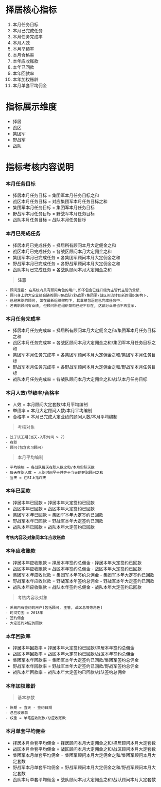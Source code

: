# 择居核心指标

1. 本月任务目标
2. 本月已完成任务
3. 本月任务完成率
4. 本月人效
5. 本月举绩率
6. 本月合格率
7. 本年应收账款
8. 本年已回款
9. 本年回款率
10. 本年加权账龄
11. 本月单套平均佣金

# 指标展示维度

- 择居
- 战区
- 集团军
- 野战军
- 战队

# 指标考核内容说明

### 本月任务目标

- 择居本月任务目标 = 集团军本月任务目标之和  
- 战区本月任务目标 = 对应集团军本月任务目标之和  
- 集团军本月任务目标 = 集团军本月任务目标  
- 野战军本月任务目标 = 野战军本月任务目标  
- 战队本月任务目标 = 战队本月任务目标

### 本月已完成任务

- 择居本月已完成任务 = 择居所有顾问本月大定佣金之和
- 战区本月已完成任务 = 各战区顾问本月大定佣金之和
- 集团军本月已完成任务 = 各集团军顾问本月大定佣金之和
- 野战军本月已完成任务 = 各野战军顾问本月大定佣金之和
- 战队本月已完成任务 = 各战队顾问本月大定佣金之和

> **注意**

    - 顾问是指: 在系统内具有顾问角色的用户,即不包含已经升级为主管代主管的业绩. 
    - 顾问身上的大定业绩会随着顾问在战队\野战军\集团军\战区间流转到新的组织架构下. 
    - 已经离职的顾问, 如在最新组织架构下, 其业绩包涵在已完成任务中. 
    - 若离职顾问有业绩, 但顾问所在组织架构已经不存在, 这部分业绩也不再显示.
    
### 本月任务完成率

- 择居本月任务完成率 = 择居所有顾问本月大定佣金之和/集团军本月任务目标之和
- 战区本月任务完成率 = 各战区顾问本月大定佣金之和/集团军本月任务目标之和
- 集团军本月任务完成率 = 各集团军顾问本月大定佣金之和/集团军本月任务目标
- 野战军本月任务完成率 = 各野战军顾问本月大定佣金之和/野战军本月任务目标
- 战队本月任务完成率 = 各战队顾问本月大定佣金之和/战队本月任务目标

### 本月人效/举绩率/合格率

- 人效 = 本月顾问大定套数/本月平均编制
- 举绩率 = 本月大定顾问人数/本月平均编制
- 合格率 = 本月已完成大定业绩的顾问人数/本月平均编制

> 考核对象

    - 过了试工期(当天-入职时间 > 7)
    - 在职
    - 顾问(包含实习顾问)

> 本月平均编制

    - 平均编制 = 各战队每天在职人数之和/本月实际天数
    - 每天在职人数 = 入职时间早于并等于当天的在职顾问之和
    - 当天 = 在BI上指昨天

### 本年已回款

- 择居本年已回款 = 择居本年大定签约已回款
- 战区本年已回款 = 战区本年大定签约已回款
- 集团军本年已回款 = 集团军本年大定签约已回款
- 野战军本年已回款 = 野战军本年大定签约已回款
- 战队本年已回款 = 战队本年大定签约已回款

**考核内容及对象同本年应收账款**

### 本年应收账款

- 择居本年应收账款 = 择居本年签约总佣金 - 择居本年大定签约已回款
- 战区本年应收账款 = 战区本年签约总佣金 - 战区本年大定签约已回款
- 集团军本年应收账款 = 集团军本年签约总佣金 - 集团军本年大定签约已回款
- 野战军本年应收账款 = 野战军本年签约总佣金 - 野战军本年大定签约已回款
- 战队本年应收账款 = 战队本年签约总佣金 - 战队本年大定签约已回款

> 考核内容及对象

    - 系统内有签约的用户(包括顾问, 主管, 战区总等等角色)
    - 时间范围 = 2018年
    - 签约佣金
    - 大定签约对应的回款

### 本年回款率

- 择居本年回款率 = 择居本年大定签约已回款/择居本年签约总佣金
- 战区本年回款率 = 战区本年大定签约已回款/战区本年签约总佣金
- 集团军本年回款率 = 集团军本年大定签约已回款/集团军签约总佣金
- 野战军本年回款率 = 野战军本年大定签约已回款/野战军签约总佣金
- 战队本年回款率 = 战队本年大定签约已回款/战队签约总佣金

### 本年加权账龄

> 基本参数

    - 账期 = 当天 - 签约日期
    - 总应收账款 
    - 权重 = 单笔应收账款/总应收账款
    
### 本月单套平均佣金

- 择居本月单套平均佣金 = 择居顾问本月大定佣金之和/择居顾问本月大定套数
- 战区本月单套平均佣金 = 战区顾问本月大定佣金之和/战区顾问本月大定套数
- 集团军本月单套平均佣金 = 集团军顾问本月大定佣金之和/集团军顾问本月大定套数
- 野战军本月单套平均佣金 = 野战军顾问本月大定佣金之和/野战军顾问本月大定套数
- 战队本月单套平均佣金 = 战队顾问本月大定佣金之和/战队顾问本月大定套数






